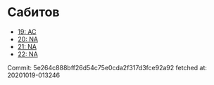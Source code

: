 # Сабитов
- [19: AC](19.md)
- [20: NA](20.md)
- [21: NA](21.md)
- [22: NA](22.md)

Commit: 5e264c888bff26d54c75e0cda2f317d3fce92a92
 fetched at: 20201019-013246
